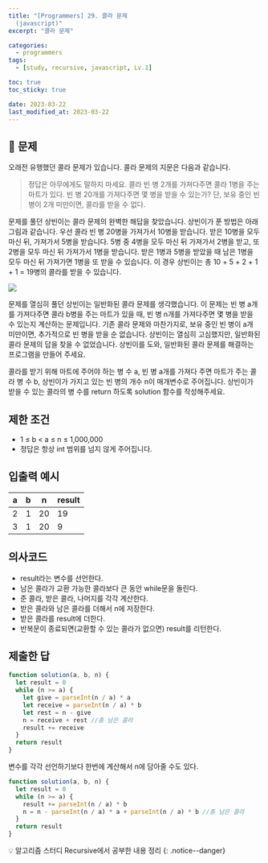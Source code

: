 ```yaml
---
title: "[Programmers] 29. 콜라 문제
  (javascript)"
excerpt: "콜라 문제"

categories:
  - programmers
tags:
  - [study, recursive, javascript, Lv.1]

toc: true
toc_sticky: true

date: 2023-03-22
last_modified_at: 2023-03-22
---
```


## 🤔 문제

오래전 유행했던 콜라 문제가 있습니다. 콜라 문제의 지문은 다음과 같습니다.

> 정답은 아무에게도 말하지 마세요.
> 콜라 빈 병 2개를 가져다주면 콜라 1병을 주는 마트가 있다. 빈 병 20개를 가져다주면 몇 병을 받을 수 있는가?
> 단, 보유 중인 빈 병이 2개 미만이면, 콜라를 받을 수 없다.

문제를 풀던 상빈이는 콜라 문제의 완벽한 해답을 찾았습니다. 상빈이가 푼 방법은 아래 그림과 같습니다. 우선 콜라 빈 병 20병을 가져가서 10병을 받습니다. 받은 10병을 모두 마신 뒤, 가져가서 5병을 받습니다. 5병 중 4병을 모두 마신 뒤 가져가서 2병을 받고, 또 2병을 모두 마신 뒤 가져가서 1병을 받습니다. 받은 1병과 5병을 받았을 때 남은 1병을 모두 마신 뒤 가져가면 1병을 또 받을 수 있습니다. 이 경우 상빈이는 총 10 + 5 + 2 + 1 + 1 = 19병의 콜라를 받을 수 있습니다.

<img src="https://grepp-programmers.s3.ap-northeast-2.amazonaws.com/files/production/95ce1c11-2f21-4248-8bfc-e330299cbb9a/image6.PNG">

문제를 열심히 풀던 상빈이는 일반화된 콜라 문제를 생각했습니다. 이 문제는 빈 병 a개를 가져다주면 콜라 b병을 주는 마트가 있을 때, 빈 병 n개를 가져다주면 몇 병을 받을 수 있는지 계산하는 문제입니다. 기존 콜라 문제와 마찬가지로, 보유 중인 빈 병이 a개 미만이면, 추가적으로 빈 병을 받을 순 없습니다. 상빈이는 열심히 고심했지만, 일반화된 콜라 문제의 답을 찾을 수 없었습니다. 상빈이를 도와, 일반화된 콜라 문제를 해결하는 프로그램을 만들어 주세요.

콜라를 받기 위해 마트에 주어야 하는 병 수 a, 빈 병 a개를 가져다 주면 마트가 주는 콜라 병 수 b, 상빈이가 가지고 있는 빈 병의 개수 n이 매개변수로 주어집니다. 상빈이가 받을 수 있는 콜라의 병 수를 return 하도록 solution 함수를 작성해주세요.

## 제한 조건

- 1 ≤ b < a ≤ n ≤ 1,000,000
- 정답은 항상 int 범위를 넘지 않게 주어집니다.

## 입출력 예시

| a   | b   | n   | result |
| --- | --- | --- | ------ |
| 2   | 1   | 20  | 19     |
| 3   | 1   | 20  | 9      |

## 의사코드

- result라는 변수를 선언한다.
- 남은 콜라가 교환 가능한 콜라보다 큰 동안 while문을 돌린다.
- 준 콜라, 받은 콜라, 나머지를 각각 계산한다.
- 받은 콜라와 남은 콜라를 더해서 n에 저장한다.
- 받은 콜라를 result에 더한다.
- 반복문이 종료되면(교환할 수 있는 콜라가 없으면) result를 리턴한다.

## 제출한 답

```javascript
function solution(a, b, n) {
  let result = 0
  while (n >= a) {
    let give = parseInt(n / a) * a
    let receive = parseInt(n / a) * b
    let rest = n - give
    n = receive + rest //총 남은 콜라
    result += receive
  }
  return result
}
```

변수를 각각 선언하기보다 한번에 계산해서 n에 담아줄 수도 있다.

```javascript
function solution(a, b, n) {
  let result = 0
  while (n >= a) {
    result += parseInt(n / a) * b
    n = n - parseInt(n / a) * a + parseInt(n / a) * b //총 남은 콜라
  }
  return result
}
```

💡 알고리즘 스터디 Recursive에서 공부한 내용 정리
{: .notice--danger}
